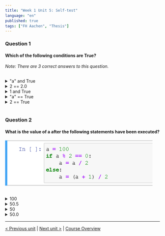 ```yaml
---
title: "Week 1 Unit 5: Self-test"
language: "en"
published: true
tags: ["FH Aachen", "Thesis"]
---
```


### Question 1

#### Which of the following conditions are True?

*Note: There are 3 correct answers to this question.*

<br>

<details>
	<summary>"a" and True</summary>
	✅
</details>


<details>
	<summary>2 == 2.0 </summary>
	✅
</details>


<details>
	<summary>1 and True </summary>
	✅
</details>


<details>
	<summary>"a" == True</summary>
	❌
</details>


<details>
	<summary>2 == True</summary>
	❌
</details>

<br>

### Question 2

#### What is the value of a after the following statements have been executed?

<img src=imgs/week1_unit5_f2.png><br><br>

<details>
	<summary>100</summary>
	❌
</details>


<details>
	<summary>50.5</summary>
	❌
</details>


<details>
	<summary>50</summary>
	❌
</details>


<details>
	<summary>50.0</summary>
	✅
</details>

---

[< Previous unit](/teaching/python-mooc/week1_unit5_using_if_statements) | [Next unit >](/teaching/python-mooc/week1_unit5_exercise) |
[Course Overview](/teaching/python-mooc)